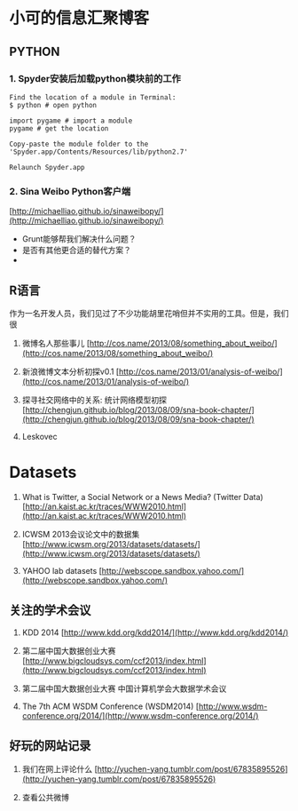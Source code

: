 # 小可的信息汇聚博客

##  PYTHON
### 1. Spyder安装后加载python模块前的工作


    Find the location of a module in Terminal:
    $ python # open python
    
    import pygame # import a module 
    pygame # get the location

    Copy-paste the module folder to the 'Spyder.app/Contents/Resources/lib/python2.7'

    Relaunch Spyder.app

### 2. Sina Weibo Python客户端
[http://michaelliao.github.io/sinaweibopy/](http://michaelliao.github.io/sinaweibopy/)

* Grunt能够帮我们解决什么问题？
* 是否有其他更合适的替代方案？
* 

## R语言
作为一名开发人员，我们见过了不少功能胡里花哨但并不实用的工具。但是，我们很

1. 微博名人那些事儿
[http://cos.name/2013/08/something_about_weibo/](http://cos.name/2013/08/something_about_weibo/)

2. 新浪微博文本分析初探v0.1
[http://cos.name/2013/01/analysis-of-weibo/](http://cos.name/2013/01/analysis-of-weibo/)

3. 探寻社交网络中的关系: 统计网络模型初探
[http://chengjun.github.io/blog/2013/08/09/sna-book-chapter/](http://chengjun.github.io/blog/2013/08/09/sna-book-chapter/)

4. Leskovec


# Datasets

1. What is Twitter, a Social Network or a News Media? (Twitter Data) 
[http://an.kaist.ac.kr/traces/WWW2010.html](http://an.kaist.ac.kr/traces/WWW2010.html)
     
2. ICWSM 2013会议论文中的数据集
[http://www.icwsm.org/2013/datasets/datasets/](http://www.icwsm.org/2013/datasets/datasets/)

3. YAHOO lab datasets
[http://webscope.sandbox.yahoo.com/](http://webscope.sandbox.yahoo.com/)

## 关注的学术会议

1. KDD 2014
     [http://www.kdd.org/kdd2014/](http://www.kdd.org/kdd2014/)
     

2. 第二届中国大数据创业大赛
 [http://www.bigcloudsys.com/ccf2013/index.html](http://www.bigcloudsys.com/ccf2013/index.html)

3. 第二届中国大数据创业大赛
中国计算机学会大数据学术会议


3. The 7th ACM WSDM Conference (WSDM2014)
[http://www.wsdm-conference.org/2014/](http://www.wsdm-conference.org/2014/)

##  好玩的网站记录

1. 我们在网上评论什么
[http://yuchen-yang.tumblr.com/post/67835895526](http://yuchen-yang.tumblr.com/post/67835895526)

2. 查看公共微博



